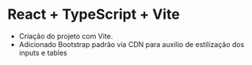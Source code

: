 # React + TypeScript + Vite

- Criação do projeto com Vite.
- Adicionado Bootstrap padrão via CDN para auxilio de estilização dos inputs e tables
